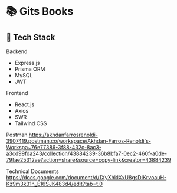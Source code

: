 ﻿# 📚 Gits Books

## 🚀 Tech Stack

Backend

- Express.js
- Prisma ORM
- MySQL
- JWT

Frontend

- React.js
- Axios
- SWR
- Tailwind CSS

Postman
https://akhdanfarrosrenoldi-3907419.postman.co/workspace/Akhdan-Farros-Renoldi's-Workspa~76e77386-3f88-432c-8ac3-a3cd99fda243/collection/43884239-36b8bfa7-0ec2-460f-a0de-79fae25312ae?action=share&source=copy-link&creator=43884239

Technical Documents
https://docs.google.com/document/d/1XyXhklXxU8gsDIKrvoauH-Kz9m3k31n_E16SJK483d4/edit?tab=t.0
